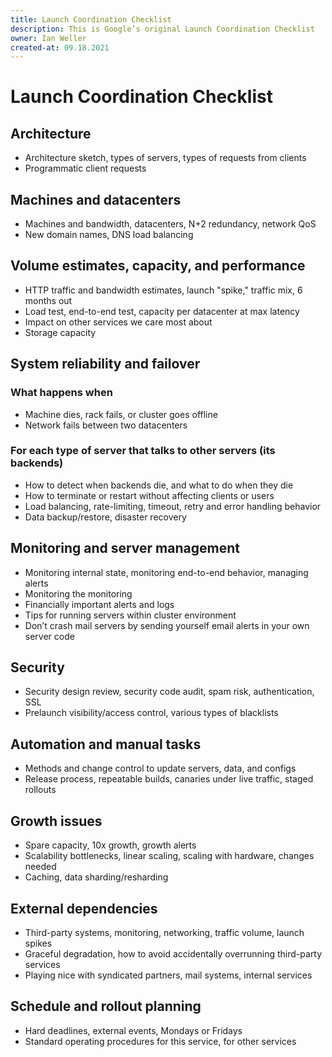 ```yaml
---
title: Launch Coordination Checklist
description: This is Google’s original Launch Coordination Checklist
owner: Ian Weller
created-at: 09.18.2021
---
```


# Launch Coordination Checklist

## Architecture

- Architecture sketch, types of servers, types of requests from clients
- Programmatic client requests

## Machines and datacenters

- Machines and bandwidth, datacenters, N+2 redundancy, network QoS
- New domain names, DNS load balancing

## Volume estimates, capacity, and performance

- HTTP traffic and bandwidth estimates, launch "spike," traffic mix, 6 months out
- Load test, end-to-end test, capacity per datacenter at max latency
- Impact on other services we care most about
- Storage capacity

## System reliability and failover

### What happens when

- Machine dies, rack fails, or cluster goes offline
- Network fails between two datacenters

### For each type of server that talks to other servers (its backends)

- How to detect when backends die, and what to do when they die
- How to terminate or restart without affecting clients or users
- Load balancing, rate-limiting, timeout, retry and error handling behavior
- Data backup/restore, disaster recovery

## Monitoring and server management

- Monitoring internal state, monitoring end-to-end behavior, managing alerts
- Monitoring the monitoring
- Financially important alerts and logs
- Tips for running servers within cluster environment
- Don’t crash mail servers by sending yourself email alerts in your own server code

## Security

- Security design review, security code audit, spam risk, authentication, SSL
- Prelaunch visibility/access control, various types of blacklists

## Automation and manual tasks

- Methods and change control to update servers, data, and configs
- Release process, repeatable builds, canaries under live traffic, staged rollouts

## Growth issues

- Spare capacity, 10x growth, growth alerts
- Scalability bottlenecks, linear scaling, scaling with hardware, changes needed
- Caching, data sharding/resharding

## External dependencies

- Third-party systems, monitoring, networking, traffic volume, launch spikes
- Graceful degradation, how to avoid accidentally overrunning third-party services
- Playing nice with syndicated partners, mail systems, internal services

## Schedule and rollout planning

- Hard deadlines, external events, Mondays or Fridays
- Standard operating procedures for this service, for other services
